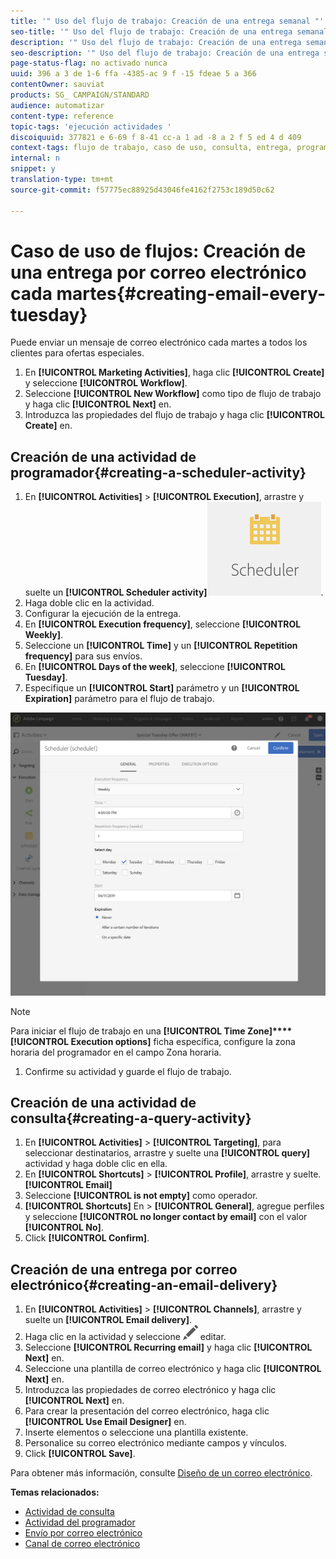 ```yaml
---
title: '" Uso del flujo de trabajo: Creación de una entrega semanal "'
seo-title: '" Uso del flujo de trabajo: Creación de una entrega semanal "'
description: '" Uso del flujo de trabajo: Creación de una entrega semanal "'
seo-description: '" Uso del flujo de trabajo: Creación de una entrega semanal "'
page-status-flag: no activado nunca
uuid: 396 a 3 de 1-6 ffa -4385-ac 9 f -15 fdeae 5 a 366
contentOwner: sauviat
products: SG_ CAMPAIGN/STANDARD
audience: automatizar
content-type: reference
topic-tags: 'ejecución actividades '
discoiquuid: 377821 e 6-69 f 8-41 cc-a 1 ad -8 a 2 f 5 ed 4 d 409
context-tags: flujo de trabajo, caso de uso, consulta, entrega, programador
internal: n
snippet: y
translation-type: tm+mt
source-git-commit: f57775ec88925d43046fe4162f2753c189d50c62

---
```



# Caso de uso de flujos: Creación de una entrega por correo electrónico cada martes{#creating-email-every-tuesday}

Puede enviar un mensaje de correo electrónico cada martes a todos los clientes para ofertas especiales.

1. En **[!UICONTROL Marketing Activities]**, haga clic **[!UICONTROL Create]** y seleccione **[!UICONTROL Workflow]**.
1. Seleccione **[!UICONTROL New Workflow]** como tipo de flujo de trabajo y haga clic **[!UICONTROL Next]** en.
1. Introduzca las propiedades del flujo de trabajo y haga clic **[!UICONTROL Create]** en.

## Creación de una actividad de programador{#creating-a-scheduler-activity}

1. En **[!UICONTROL Activities]** &gt; **[!UICONTROL Execution]**, arrastre y suelte un **[!UICONTROL Scheduler activity]**![](assets/scheduler_icon.png).
1. Haga doble clic en la actividad.
1. Configurar la ejecución de la entrega.
1. En **[!UICONTROL Execution frequency]**, seleccione **[!UICONTROL Weekly]**.
1. Seleccione un **[!UICONTROL Time]** y un **[!UICONTROL Repetition frequency]** para sus envíos.
1. En **[!UICONTROL Days of the week]**, seleccione **[!UICONTROL Tuesday]**.
1. Especifique un **[!UICONTROL Start]** parámetro y un **[!UICONTROL Expiration]** parámetro para el flujo de trabajo.

![](assets/scheduler_properties.png)

>[!NOTE]
>
>Para iniciar el flujo de trabajo en una **[!UICONTROL Time Zone]****[!UICONTROL Execution options]** ficha específica, configure la zona horaria del programador en el campo Zona horaria.

1. Confirme su actividad y guarde el flujo de trabajo.

## Creación de una actividad de consulta{#creating-a-query-activity}

1. En **[!UICONTROL Activities]** &gt; **[!UICONTROL Targeting]**, para seleccionar destinatarios, arrastre y suelte una **[!UICONTROL query]** actividad y haga doble clic en ella.
1. En **[!UICONTROL Shortcuts]** &gt; **[!UICONTROL Profile]**, arrastre y suelte.**[!UICONTROL Email]**
1. Seleccione **[!UICONTROL is not empty]** como operador.
1. **[!UICONTROL Shortcuts]** En &gt; **[!UICONTROL General]**, agregue perfiles y seleccione **[!UICONTROL no longer contact by email]** con el valor **[!UICONTROL No]**.
1. Click **[!UICONTROL Confirm]**.

## Creación de una entrega por correo electrónico{#creating-an-email-delivery}

1. En **[!UICONTROL Activities]** &gt; **[!UICONTROL Channels]**, arrastre y suelte un **[!UICONTROL Email delivery]**.
1. Haga clic en la actividad y seleccione ![](assets/edit_darkgrey-24px.png) editar.
1. Seleccione **[!UICONTROL Recurring email]** y haga clic **[!UICONTROL Next]** en.
1. Seleccione una plantilla de correo electrónico y haga clic **[!UICONTROL Next]** en.
1. Introduzca las propiedades de correo electrónico y haga clic **[!UICONTROL Next]** en.
1. Para crear la presentación del correo electrónico, haga clic **[!UICONTROL Use Email Designer]** en.
1. Inserte elementos o seleccione una plantilla existente.
1. Personalice su correo electrónico mediante campos y vínculos.
1. Click **[!UICONTROL Save]**.

Para obtener más información, consulte [Diseño de un correo electrónico](../../designing/using/about-email-content-design.md#designing-an-email-content-from-scratch).

**Temas relacionados:**

* [Actividad de consulta](../..//automating/using/query.md)
* [Actividad del programador](../..//automating/using/scheduler.md)
* [Envío por correo electrónico](../..//automating/using/email-delivery.md)
* [Canal de correo electrónico](../..//channels/using/creating-an-email.md)
